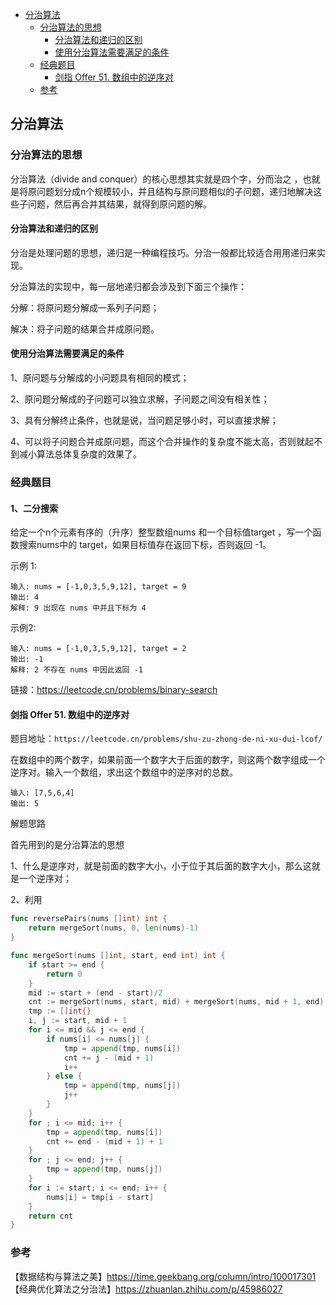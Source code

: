 <!-- START doctoc generated TOC please keep comment here to allow auto update -->
<!-- DON'T EDIT THIS SECTION, INSTEAD RE-RUN doctoc TO UPDATE -->

- [分治算法](#%E5%88%86%E6%B2%BB%E7%AE%97%E6%B3%95)
  - [分治算法的思想](#%E5%88%86%E6%B2%BB%E7%AE%97%E6%B3%95%E7%9A%84%E6%80%9D%E6%83%B3)
    - [分治算法和递归的区别](#%E5%88%86%E6%B2%BB%E7%AE%97%E6%B3%95%E5%92%8C%E9%80%92%E5%BD%92%E7%9A%84%E5%8C%BA%E5%88%AB)
    - [使用分治算法需要满足的条件](#%E4%BD%BF%E7%94%A8%E5%88%86%E6%B2%BB%E7%AE%97%E6%B3%95%E9%9C%80%E8%A6%81%E6%BB%A1%E8%B6%B3%E7%9A%84%E6%9D%A1%E4%BB%B6)
  - [经典题目](#%E7%BB%8F%E5%85%B8%E9%A2%98%E7%9B%AE)
    - [剑指 Offer 51. 数组中的逆序对](#%E5%89%91%E6%8C%87-offer-51-%E6%95%B0%E7%BB%84%E4%B8%AD%E7%9A%84%E9%80%86%E5%BA%8F%E5%AF%B9)
  - [参考](#%E5%8F%82%E8%80%83)

<!-- END doctoc generated TOC please keep comment here to allow auto update -->

## 分治算法

### 分治算法的思想

分治算法（divide and conquer）的核心思想其实就是四个字，分而治之 ，也就是将原问题划分成n个规模较小，并且结构与原问题相似的子问题，递归地解决这些子问题，然后再合并其结果，就得到原问题的解。   

#### 分治算法和递归的区别  

分治是处理问题的思想，递归是一种编程技巧。分治一般都比较适合用用递归来实现。   

分治算法的实现中，每一层地递归都会涉及到下面三个操作：  

分解：将原问题分解成一系列子问题；  

解决：将子问题的结果合并成原问题。   

#### 使用分治算法需要满足的条件  

1、原问题与分解成的小问题具有相同的模式；  

2、原问题分解成的子问题可以独立求解，子问题之间没有相关性；  

3、具有分解终止条件，也就是说，当问题足够小时，可以直接求解；  

4、可以将子问题合并成原问题，而这个合并操作的复杂度不能太高，否则就起不到减小算法总体复杂度的效果了。  

### 经典题目  

#### 1、二分搜索

给定一个n个元素有序的（升序）整型数组nums 和一个目标值target ，写一个函数搜索nums中的 target，如果目标值存在返回下标，否则返回 -1。  

示例 1:

```
输入: nums = [-1,0,3,5,9,12], target = 9
输出: 4
解释: 9 出现在 nums 中并且下标为 4 
```

示例2:

```
输入: nums = [-1,0,3,5,9,12], target = 2
输出: -1
解释: 2 不存在 nums 中因此返回 -1
```

链接：https://leetcode.cn/problems/binary-search


#### 剑指 Offer 51. 数组中的逆序对

题目地址：`https://leetcode.cn/problems/shu-zu-zhong-de-ni-xu-dui-lcof/`

在数组中的两个数字，如果前面一个数字大于后面的数字，则这两个数字组成一个逆序对。输入一个数组，求出这个数组中的逆序对的总数。  

```
输入: [7,5,6,4]
输出: 5
```

解题思路  

首先用到的是分治算法的思想  

1、什么是逆序对，就是前面的数字大小，小于位于其后面的数字大小，那么这就是一个逆序对；  

2、利用


```go
func reversePairs(nums []int) int {
    return mergeSort(nums, 0, len(nums)-1)
}

func mergeSort(nums []int, start, end int) int {
    if start >= end {
        return 0
    }
    mid := start + (end - start)/2
    cnt := mergeSort(nums, start, mid) + mergeSort(nums, mid + 1, end)
    tmp := []int{}
    i, j := start, mid + 1
    for i <= mid && j <= end {
        if nums[i] <= nums[j] {
            tmp = append(tmp, nums[i])
            cnt += j - (mid + 1)
            i++
        } else {
            tmp = append(tmp, nums[j])
            j++
        }
    }
    for ; i <= mid; i++ {
        tmp = append(tmp, nums[i])
        cnt += end - (mid + 1) + 1
    }
    for ; j <= end; j++ {
        tmp = append(tmp, nums[j])
    }
    for i := start; i <= end; i++ {
        nums[i] = tmp[i - start]
    }
    return cnt
}
```


### 参考

【数据结构与算法之美】https://time.geekbang.org/column/intro/100017301    
【经典优化算法之分治法】https://zhuanlan.zhihu.com/p/45986027    
